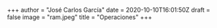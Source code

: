 +++
author = "José Carlos García"
date = 2020-10-10T16:01:50Z
draft = false
image = "ram.jpeg"
title = "Operaciones"
+++

